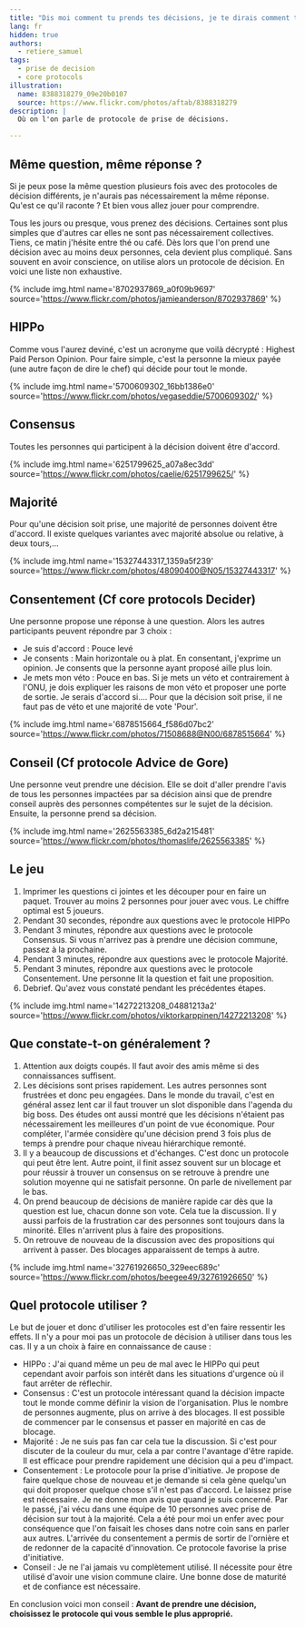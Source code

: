 ```yaml
---
title: "Dis moi comment tu prends tes décisions, je te dirais comment tu innoves"
lang: fr
hidden: true
authors:
  - retiere_samuel
tags:
  - prise de decision
  - core protocols
illustration:
  name: 8388318279_09e20b0107
  source: https://www.flickr.com/photos/aftab/8388318279
description: |
  Où on l'on parle de protocole de prise de décisions.

---
```


## Même question, même réponse ?
Si je peux pose la même question plusieurs fois avec des protocoles de décision différents, je n'aurais pas nécessairement la même réponse. Qu'est ce qu'il raconte ? Et bien vous allez jouer pour comprendre.

Tous les jours ou presque, vous prenez des décisions. Certaines sont plus simples que d'autres car elles ne sont pas nécessairement collectives. Tiens, ce matin j'hésite entre thé ou café. Dès lors que l'on prend une décision avec au moins deux personnes, cela devient plus compliqué. Sans souvent en avoir conscience, on utilise alors un protocole de décision. En voici une liste non exhaustive.


{% include img.html
    name='8702937869_a0f09b9697'
    source='https://www.flickr.com/photos/jamieanderson/8702937869'
%}

## HIPPo

Comme vous l'aurez deviné, c'est un acronyme que voilà décrypté : Highest Paid Person Opinion. Pour faire simple, c'est la personne la mieux payée (une autre façon de dire le chef) qui décide pour tout le monde.


{% include img.html
    name='5700609302_16bb1386e0'
    source='https://www.flickr.com/photos/vegaseddie/5700609302/'
%}

## Consensus
Toutes les personnes qui participent à la décision doivent être d'accord.


{% include img.html
    name='6251799625_a07a8ec3dd'
    source='https://www.flickr.com/photos/caelie/6251799625/'
%}

## Majorité
Pour qu'une décision soit prise, une majorité de personnes doivent être d'accord. Il existe quelques variantes avec majorité absolue ou relative, à deux tours,...


{% include img.html
    name='15327443317_1359a5f239'
    source='https://www.flickr.com/photos/48090400@N05/15327443317'
%}

## Consentement (Cf core protocols Decider)

Une personne propose une réponse à une question. Alors les autres participants peuvent répondre par 3 choix :
- Je suis d'accord : Pouce levé
- Je consents : Main horizontale ou à plat. En consentant, j'exprime un opinion. Je consents que la personne ayant proposé aille plus loin.
- Je mets mon véto : Pouce en bas. Si je mets un véto et contrairement à l'ONU, je dois expliquer les raisons de mon véto et proposer une porte de sortie. Je serais d'accord si.... Pour que la décision soit prise, il ne faut pas de véto et une majorité de vote 'Pour'.


{% include img.html
    name='6878515664_f586d07bc2'
    source='https://www.flickr.com/photos/71508688@N00/6878515664'
%}

## Conseil (Cf protocole Advice de Gore)

Une personne veut prendre une décision. Elle se doit d'aller prendre l'avis de tous les personnes impactées par sa décision ainsi que de prendre conseil auprès des personnes compétentes sur le sujet de la décision. Ensuite, la personne prend sa décision.


{% include img.html
    name='2625563385_6d2a215481'
    source='https://www.flickr.com/photos/thomaslife/2625563385'
%}

## Le jeu

1. Imprimer les questions ci jointes et les découper pour en faire un paquet. Trouver au moins 2 personnes pour jouer avec vous. Le chiffre optimal est 5 joueurs.
2. Pendant 30 secondes, répondre aux questions avec le protocole HIPPo
3. Pendant 3 minutes, répondre aux questions avec le protocole Consensus. Si vous n'arrivez pas à prendre une décision commune, passez à la prochaine.
4. Pendant 3 minutes, répondre aux questions avec le protocole Majorité.
5. Pendant 3 minutes, répondre aux questions avec le protocole Consentement. Une personne lit la question et fait une proposition.
6. Debrief. Qu'avez vous constaté pendant les précédentes étapes.


{% include img.html
    name='14272213208_04881213a2'
    source='https://www.flickr.com/photos/viktorkarppinen/14272213208'
%}

## Que constate-t-on généralement ?

1. Attention aux doigts coupés. Il faut avoir des amis même si des connaissances suffisent.
2. Les décisions sont prises rapidement. Les autres personnes sont frustrées et donc peu engagées. Dans le monde du travail, c'est en général assez lent car il faut trouver un slot disponible dans l'agenda du big boss. Des études ont aussi montré que les décisions n'étaient pas nécessairement les meilleures d'un point de vue économique. Pour compléter, l'armée considère qu'une décision prend 3 fois plus de temps à prendre pour chaque niveau hiérarchique remonté.
3. Il y a beaucoup de discussions et d'échanges. C'est donc un protocole qui peut être lent. Autre point, il finit assez souvent sur un blocage et pour réussir à trouver un consensus on se retrouve à prendre une solution moyenne qui ne satisfait personne. On parle de nivellement par le bas.
4. On prend beaucoup de décisions de manière rapide car dès que la question est lue, chacun donne son vote. Cela tue la discussion. Il y aussi parfois de la frustration car des personnes sont toujours dans la minorité. Elles n'arrivent plus à faire des propositions.
5. On retrouve de nouveau de la discussion avec des propositions qui arrivent à passer. Des blocages apparaissent de temps à autre.


{% include img.html
    name='32761926650_329eec689c'
    source='https://www.flickr.com/photos/beegee49/32761926650'
%}

## Quel protocole utiliser ?

Le but de jouer et donc d'utiliser les protocoles est d'en faire ressentir les effets. Il n'y a pour moi pas un protocole de décision à utiliser dans tous les cas. Il y a un choix à faire en connaissance de cause :

- HIPPo : J'ai quand même un peu de mal avec le HIPPo qui peut cependant avoir parfois son intérêt dans les situations d'urgence où il faut arrêter de réflechir.
- Consensus : C'est un protocole intéressant quand la décision impacte tout le monde comme définir la vision de l'organisation. Plus le nombre de personnes augmente, plus on arrive à des blocages. Il est possible de commencer par le consensus et passer en majorité en cas de blocage.
- Majorité : Je ne suis pas fan car cela tue la discussion. Si c'est pour discuter de la couleur du mur, cela a par contre l'avantage d'être rapide. Il est efficace pour prendre rapidement une décision qui a peu d'impact.
- Consentement : Le protocole pour la prise d'initiative. Je propose de faire quelque chose de nouveau et je demande si cela gène quelqu'un qui doit proposer quelque chose s'il n'est pas d'accord. Le laissez prise est nécessaire. Je ne donne mon avis que quand je suis concerné. Par le passé, j'ai vécu dans une équipe de 10 personnes avec prise de décision sur tout à la majorité. Cela a été pour moi un enfer avec pour conséquence que l'on faisait les choses dans notre coin sans en parler aux autres. L'arrivée du consentement a permis de sortir de l'ornière et de redonner de la capacité d'innovation. Ce protocole favorise la prise d'initiative.
- Conseil : Je ne l'ai jamais vu complètement utilisé. Il nécessite pour être utilisé d'avoir une vision commune claire. Une bonne dose de maturité et de confiance est nécessaire.

En conclusion voici mon conseil : **Avant de prendre une décision, choisissez le protocole qui vous semble le plus approprié.**
